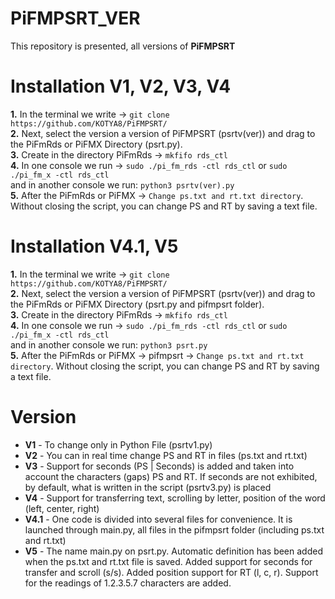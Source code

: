 # PiFMPSRT_VER
This repository is presented, all versions of **PiFMPSRT**

# Installation V1, V2, V3, V4
**1.** In the terminal we write -> `git clone https://github.com/KOTYA8/PiFMPSRT/`  
**2.** Next, select the version a version of PiFMPSRT (psrtv(ver)) and drag to the PiFmRds or PiFMX Directory (psrt.py).  
**3.** Create in the directory PiFmRds -> `mkfifo rds_ctl`  
**4.** In one console we run -> `sudo ./pi_fm_rds -ctl rds_ctl` or `sudo ./pi_fm_x -ctl rds_ctl`  
and in another console we run: `python3 psrtv(ver).py`  
**5.** After the PiFmRds or PiFMX -> `Change ps.txt and rt.txt directory`. Without closing the script, you can change PS and RT by saving a text file.

# Installation V4.1, V5
**1.** In the terminal we write -> `git clone https://github.com/KOTYA8/PiFMPSRT/`  
**2.** Next, select the version a version of PiFMPSRT (psrtv(ver)) and drag to the PiFmRds or PiFMX Directory (psrt.py and pifmpsrt folder).  
**3.** Create in the directory PiFmRds -> `mkfifo rds_ctl`  
**4.** In one console we run -> `sudo ./pi_fm_rds -ctl rds_ctl` or `sudo ./pi_fm_x -ctl rds_ctl`  
and in another console we run: `python3 psrt.py`  
**5.** After the PiFmRds or PiFMX -> pifmpsrt -> `Change ps.txt and rt.txt directory`. Without closing the script, you can change PS and RT by saving a text file. 


# Version
* **V1** - To change only in Python File (psrtv1.py)  
* **V2** - You can in real time change PS and RT in files (ps.txt and rt.txt)  
* **V3** - Support for seconds (PS | Seconds) is added and taken into account the characters (gaps) PS and RT. If seconds are not exhibited, by default, what is written in the script (psrtv3.py) is placed    
* **V4** - Support for transferring text, scrolling by letter, position of the word (left, center, right)  
* **V4.1** - One code is divided into several files for convenience. It is launched through main.py, all files in the pifmpsrt folder (including ps.txt and rt.txt)  
* **V5** - The name main.py on psrt.py. Automatic definition has been added when the ps.txt and rt.txt file is saved. Added support for seconds for transfer and scroll (s/s). Added position support for RT (l, c, r). Support for the readings of 1.2.3.5.7 characters are added.  
